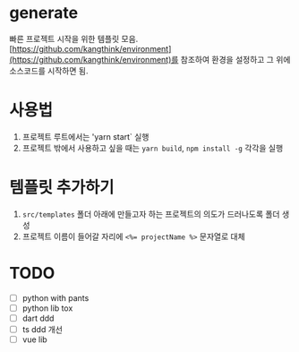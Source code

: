 # generate
빠른 프로젝트 시작을 위한 템플릿 모음. [https://github.com/kangthink/environment](https://github.com/kangthink/environment)를 참조하여 환경을 설정하고 그 위에 소스코드를 시작하면 됨.

# 사용법
1. 프로젝트 루트에서는 'yarn start` 실행
2. 프로젝트 밖에서 사용하고 싶을 때는 `yarn build`, `npm install -g` 각각을 실행

# 템플릿 추가하기
1. `src/templates` 폴더 아래에 만들고자 하는 프로젝트의 의도가 드러나도록 폴더 생성
2. 프로젝트 이름이 들어갈 자리에 `<%= projectName %>` 문자열로 대체

# TODO
- [ ] python with pants
- [ ] python lib tox
- [ ] dart ddd
- [ ] ts ddd 개선
- [ ] vue lib

